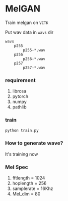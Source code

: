 # MelGAN
Train melgan on `VCTK`

Put wav data in `wavs` dir
```
wavs
    p255
        p255-*.wav
    p256
        p256-*.wav
    p257
        p257-*.wav
```
### requirement
1. librosa
2. pytorch
3. numpy
4. pathlib
### train
```python
python train.py
```
### How to generate wave?
It's training now

### Mel Spec
1. fftlength = 1024
2. hoplength = 256
3. samplerate = 16Khz
4. Mel_dim = 80
